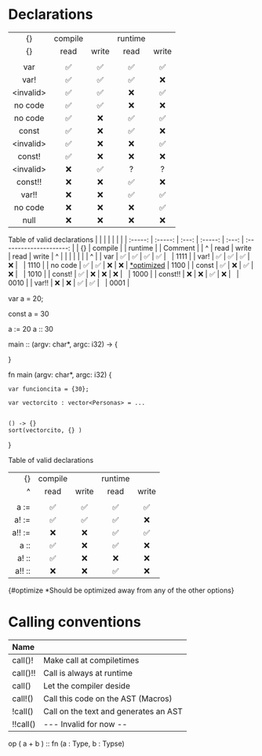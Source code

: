 
# Declarations

|            |         |       |         |       |
| :--------: | :-----: | :---: | :-----: | :---: |
|     {}     | compile |       | runtime |       |
|     {}     |  read   | write |  read   | write |
|            |
|    var     |    ✅    |   ✅   |    ✅    |   ✅   | 1111 |
|    var!    |    ✅    |   ✅   |    ✅    |   ❌   | 1110 |
| \<invalid> |    ✅    |   ✅   |    ❌    |   ✅   | 1101 |
|  no code   |    ✅    |   ✅   |    ❌    |   ❌   | 1100 |
|  no code   |    ✅    |   ❌   |    ✅    |   ✅   | 1011 |
|   const    |    ✅    |   ❌   |    ✅    |   ❌   | 1010 |
| \<invalid> |    ✅    |   ❌   |    ❌    |   ✅   | 1001 |
|   const!   |    ✅    |   ❌   |    ❌    |   ❌   | 1000 |
| \<invalid> |    ❌    |   ✅   |    ?    |   ?   | 01?? |
|  const!!   |    ❌    |   ❌   |    ✅    |   ❌   | 0010 |
|   var!!    |    ❌    |   ❌   |    ✅    |   ✅   | 0011 |
|  no code   |    ❌    |   ❌   |    ❌    |   ✅   | 0001 |
|    null    |    ❌    |   ❌   |    ❌    |   ❌   | 0000 |


Table of valid declarations
|         |         |       |         |       |                         |
| :-----: | :-----: | :---: | :-----: | :---: | :---------------------: |
|   {}    | compile |       | runtime |       |         Comment         |
|    ^    |  read   | write |  read   | write |            ^            |
|         |         |       |         |       |            ^            |
|   var   |    ✅    |   ✅   |    ✅    |   ✅   |         &nbsp;          | 1111 |
|  var!   |    ✅    |   ✅   |    ✅    |   ❌   |         &nbsp;          | 1110 |
| no code |    ✅    |   ✅   |    ❌    |   ❌   | [*optimized](#optimize) | 1100 |
|  const  |    ✅    |   ❌   |    ✅    |   ❌   |         &nbsp;          | 1010 |
| const!  |    ✅    |   ❌   |    ❌    |   ❌   |         &nbsp;          | 1000 |
| const!! |    ❌    |   ❌   |    ✅    |   ❌   |         &nbsp;          | 0010 |
|  var!!  |    ❌    |   ❌   |    ✅    |   ✅   |         &nbsp;          | 0001 |



var a = 20;

const a = 30

a := 20
a :: 30


main :: (argv: char*, argc: i32) -> {

}


fn main (argv: char*, argc: i32) {
    
    var funcioncita = {30};

    var vectorcito : vector<Personas> = ...

    
    () -> {}
    sort(vectorcito, {} )


}


Table of valid declarations

|        |         |       |         |       |
| -----: | :-----: | :---: | :-----: | :---: |
|     {} | compile |       | runtime |       |
|      ^ |  read   | write |  read   | write |
|        |         |       |         |       |
|  a  := |    ✅    |   ✅   |    ✅    |   ✅   | 1111 |
|  a! := |    ✅    |   ✅   |    ✅    |   ❌   | 1110 |
| a!! := |    ❌    |   ❌   |    ✅    |   ✅   | 0001 |
|   a :: |    ✅    |   ❌   |    ✅    |   ❌   | 1010 |
|  a! :: |    ✅    |   ❌   |    ❌    |   ❌   | 1000 |
| a!! :: |    ❌    |   ❌   |    ✅    |   ❌   | 0010 |

{#optimize *Should be optimized away from any of the other options} 

# Calling conventions

 | Name     |                                       |
 | :------- | :------------------------------------ |
 | call()!  | Make call at compiletimes             |
 | call()!! | Call is always at runtime             |
 | call()   | Let the compiler deside               |
 | call!()  | Call this code on the AST (Macros)    |
 | !call()  | Call on the text and generates an AST |
 | !!call() | --- Invalid for now --                |


op ( a + b ) :: fn (a : Type, b : Typse) 

